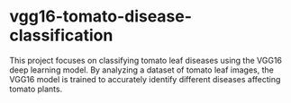 # vgg16-tomato-disease-classification
This project focuses on classifying tomato leaf diseases using the VGG16 deep learning model. By analyzing a dataset of tomato leaf images, the VGG16 model is trained to accurately identify different diseases affecting tomato plants.


